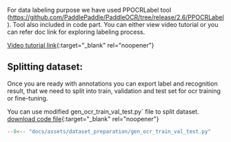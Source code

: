 
For data labeling purpose we have used PPOCRLabel tool (https://github.com/PaddlePaddle/PaddleOCR/tree/release/2.6/PPOCRLabel). Tool also included in code part. You can either view video tutorial or you can refer doc link for exploring labeling process.

[Video tutorial link](https://youtu.be/XRaY6yNjuvs){:target="_blank" rel="noopener"}

## Splitting dataset:

  Once you are ready with annotations you can export label and recognition result, that we need to split into train, validation and test set for ocr training or fine-tuning.

  You can use modified gen_ocr_train_val_test.py` file to split dataset. [download code file](../assets/dataset_preparation/gen_ocr_train_val_test.py "download"){:target="_blank" rel="noopener"}

```python title="gen_ocr_train_val_test.py"
--8<-- "docs/assets/dataset_preparation/gen_ocr_train_val_test.py"
```